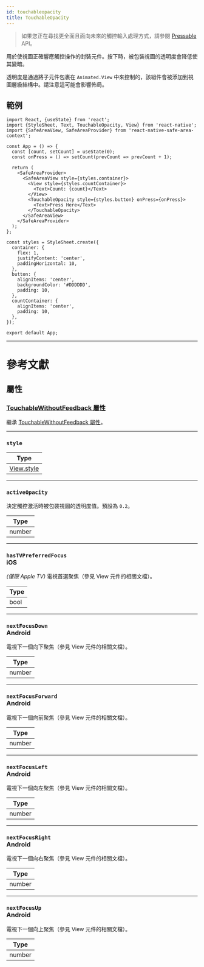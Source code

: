 ```yaml
---
id: touchableopacity
title: TouchableOpacity
---
```


> 如果您正在尋找更全面且面向未來的觸控輸入處理方式，請參閱 [Pressable](pressable.md) API。

用於使視圖正確響應觸控操作的封裝元件。按下時，被包裝視圖的透明度會降低使其變暗。

透明度是通過將子元件包裹在 `Animated.View` 中來控制的，該組件會被添加到視圖層級結構中。請注意這可能會影響佈局。

## 範例

```SnackPlayer name=TouchableOpacity%20Example
import React, {useState} from 'react';
import {StyleSheet, Text, TouchableOpacity, View} from 'react-native';
import {SafeAreaView, SafeAreaProvider} from 'react-native-safe-area-context';

const App = () => {
  const [count, setCount] = useState(0);
  const onPress = () => setCount(prevCount => prevCount + 1);

  return (
    <SafeAreaProvider>
      <SafeAreaView style={styles.container}>
        <View style={styles.countContainer}>
          <Text>Count: {count}</Text>
        </View>
        <TouchableOpacity style={styles.button} onPress={onPress}>
          <Text>Press Here</Text>
        </TouchableOpacity>
      </SafeAreaView>
    </SafeAreaProvider>
  );
};

const styles = StyleSheet.create({
  container: {
    flex: 1,
    justifyContent: 'center',
    paddingHorizontal: 10,
  },
  button: {
    alignItems: 'center',
    backgroundColor: '#DDDDDD',
    padding: 10,
  },
  countContainer: {
    alignItems: 'center',
    padding: 10,
  },
});

export default App;
```

---

# 參考文獻

## 屬性

### [TouchableWithoutFeedback 屬性](touchablewithoutfeedback.md#props)

繼承 [TouchableWithoutFeedback 屬性](touchablewithoutfeedback.md#props)。

---

### `style`

| Type                           |
| ------------------------------ |
| [View.style](view-style-props) |

---

### `activeOpacity`

決定觸控激活時被包裝視圖的透明度值。預設為 `0.2`。

| Type   |
| ------ |
| number |

---

### `hasTVPreferredFocus` <div class="label ios">iOS</div>

_(僅限 Apple TV)_ 電視首選聚焦（參見 View 元件的相關文檔）。

| Type |
| ---- |
| bool |

---

### `nextFocusDown` <div class="label android">Android</div>

電視下一個向下聚焦（參見 View 元件的相關文檔）。

| Type   |
| ------ |
| number |

---

### `nextFocusForward` <div class="label android">Android</div>

電視下一個向前聚焦（參見 View 元件的相關文檔）。

| Type   |
| ------ |
| number |

---

### `nextFocusLeft` <div class="label android">Android</div>

電視下一個向左聚焦（參見 View 元件的相關文檔）。

| Type   |
| ------ |
| number |

---

### `nextFocusRight` <div class="label android">Android</div>

電視下一個向右聚焦（參見 View 元件的相關文檔）。

| Type   |
| ------ |
| number |

---

### `nextFocusUp` <div class="label android">Android</div>

電視下一個向上聚焦（參見 View 元件的相關文檔）。

| Type   |
| ------ |
| number |